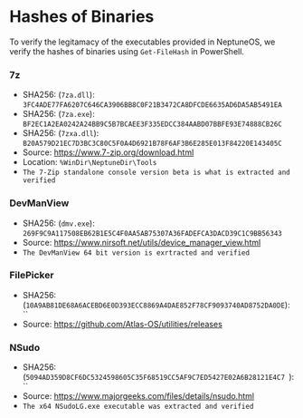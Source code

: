 # Hashes of Binaries

To verify the legitamacy of the executables provided in NeptuneOS, we verify the hashes of binaries using `Get-FileHash` in PowerShell.


### 7z
- SHA256: (`7za.dll`): `3FC4ADE77FA6207C646CA3906BB8C0F21B3472CA8DFCDE6635AD6DA5AB5491EA`
- SHA256: (`7za.exe`): `BF2EC1A2EA0242A24BB9C5B7BCAEE3F335EDCC384AABD07BBFE93E74888CB26C`
- SHA256: (`7zxa.dll`): `B20A579D21EC7D3BC3C80C5F0A4D6921B78F6AF3B6E285E013F84220E143405C`
- Source: https://www.7-zip.org/download.html
- Location: `%WinDir\NeptuneDir\Tools`
- `The 7-Zip standalone console version beta is what is extracted and verified`

### DevManView
- SHA256: (`dmv.exe`): `269F9C9A117508EB62B1E5C4F0AA5AB75307A36FADEFCA3DACD39C1C9BB56343`
- Source: https://www.nirsoft.net/utils/device_manager_view.html
- `The DevManView 64 bit version is exrtracted and verified`

### FilePicker
- SHA256: (`10A9AB81DE68A6ACEBD6E0D393ECC8869A4DAE852F78CF9093740AD8752DA0DE`): ``
- Source: https://github.com/Atlas-OS/utilities/releases

### NSudo
- SHA256: (`5094AD359D8CF6DC5324598605C35F68519CC5AF9C7ED5427E02A6B28121E4C7 `): ``
- Source: https://www.majorgeeks.com/files/details/nsudo.html
- `The x64 NSudoLG.exe executable was extracted and verified`